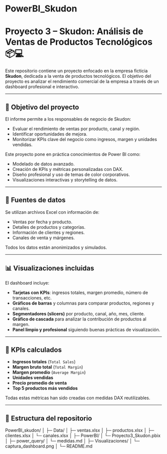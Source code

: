# PowerBI_Skudon
# Proyecto 3 – Skudon: Análisis de Ventas de Productos Tecnológicos 📦💻

Este repositorio contiene un proyecto enfocado en la empresa ficticia **Skudon**, dedicada a la venta de productos tecnológicos. El objetivo del proyecto es analizar el rendimiento comercial de la empresa a través de un dashboard profesional e interactivo.

---

## 📌 Objetivo del proyecto

El informe permite a los responsables de negocio de Skudon:

- Evaluar el rendimiento de ventas por producto, canal y región.
- Identificar oportunidades de mejora.
- Monitorizar KPIs clave del negocio como ingresos, margen y unidades vendidas.

Este proyecto pone en práctica conocimientos de Power BI como:

- Modelado de datos avanzado.
- Creación de KPIs y métricas personalizadas con DAX.
- Diseño profesional y uso de temas de color corporativos.
- Visualizaciones interactivas y storytelling de datos.

---

## 🧾 Fuentes de datos

Se utilizan archivos Excel con información de:

- Ventas por fecha y producto.
- Detalles de productos y categorías.
- Información de clientes y regiones.
- Canales de venta y márgenes.

Todos los datos están anonimizados y simulados.

---

## 📊 Visualizaciones incluidas

El dashboard incluye:

- **Tarjetas con KPIs**: ingresos totales, margen promedio, número de transacciones, etc.
- **Gráficos de barras** y columnas para comparar productos, regiones y canales.
- **Segmentadores (slicers)** por producto, canal, año, mes, cliente.
- **Gráfico de cascada** para analizar la contribución de productos al margen.
- **Panel limpio y profesional** siguiendo buenas prácticas de visualización.

---

## 🎯 KPIs calculados

- **Ingresos totales** (`Total Sales`)
- **Margen bruto total** (`Total Margin`)
- **Margen promedio** (`Average Margin`)
- **Unidades vendidas**
- **Precio promedio de venta**
- **Top 5 productos más vendidos**

Todas estas métricas han sido creadas con medidas DAX reutilizables.

---

## 📁 Estructura del repositorio

PowerBI_skudon/
│
├─ Data/
│ ├─ ventas.xlsx
│ ├─ productos.xlsx
│ ├─ clientes.xlsx
│ └─ canales.xlsx
│
├─ PowerBI/
│ └─ Proyecto3_Skudon.pbix
│
├─ power_query/
│ └─ medidas.md
│
├─ Visualizaciones/
│ └─ captura_dashboard.png
│
└─ README.md
